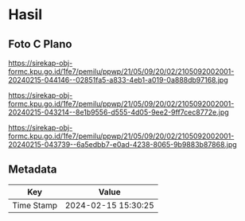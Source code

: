 # Hasil

## Foto C Plano

https://sirekap-obj-formc.kpu.go.id/1fe7/pemilu/ppwp/21/05/09/20/02/2105092002001-20240215-044146--02851fa5-a833-4eb1-a019-0a888db97168.jpg

https://sirekap-obj-formc.kpu.go.id/1fe7/pemilu/ppwp/21/05/09/20/02/2105092002001-20240215-043214--8e1b9556-d555-4d05-9ee2-9ff7cec8772e.jpg

https://sirekap-obj-formc.kpu.go.id/1fe7/pemilu/ppwp/21/05/09/20/02/2105092002001-20240215-043739--6a5edbb7-e0ad-4238-8065-9b9883b87868.jpg


## Metadata

| Key        | Value               |
| ---------- | ------------------- |
| Time Stamp | 2024-02-15 15:30:25 |



